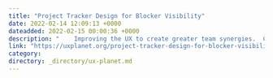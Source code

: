 ```yaml
---
title: "Project Tracker Design for Blocker Visibility"
date: 2022-02-14 12:09:13 +0000
dateadded: 2022-02-15 00:00:36 +0000
description: "    Improving the UX to create greater team synergies.  Continue reading on UX Planet »  "
link: "https://uxplanet.org/project-tracker-design-for-blocker-visibility-1f2cbe09f836?source=rss----819cc2aaeee0---4"
category:
directory: _directory/ux-planet.md
---
```

